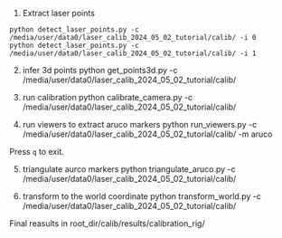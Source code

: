 

1. Extract laser points
```
python detect_laser_points.py -c /media/user/data0/laser_calib_2024_05_02_tutorial/calib/ -i 0
python detect_laser_points.py -c /media/user/data0/laser_calib_2024_05_02_tutorial/calib/ -i 1
```

2. infer 3d points
python get_points3d.py -c /media/user/data0/laser_calib_2024_05_02_tutorial/calib/

3. run calibration
python calibrate_camera.py -c /media/user/data0/laser_calib_2024_05_02_tutorial/calib/

4. run viewers to extract aruco markers 
python run_viewers.py -c /media/user/data0/laser_calib_2024_05_02_tutorial/calib/ -m aruco

Press `q` to exit. 

5. triangulate aurco markers
python triangulate_aruco.py -c /media/user/data0/laser_calib_2024_05_02_tutorial/calib/

6. transform to the world coordinate
python transform_world.py -c /media/user/data0/laser_calib_2024_05_02_tutorial/calib/

Final reasults in root_dir/calib/results/calibration_rig/